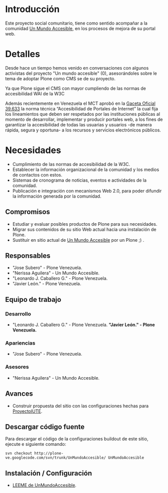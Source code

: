 # Introducción #

Este proyecto social comunitario, tiene como sentido acompañar a la comunidad  [Un Mundo Accesible](http://www.mundoaccesible.org.ve/), en los procesos de mejora de su portal web.

# Detalles #

Desde hace un tiempo hemos venido en conversaciones con algunos activistas del proyecto "Un mundo accesible" (0), asesorándoles sobre le tema de adoptar Plone como CMS se de su proyecto.

Ya que Plone sigue el CMS con mayor cumpliendo de las normas de accesibilidad WAI de la W3C

Además recientemente en Venezuela el MCT aprobó en la [Gaceta Oficial 39.633](http://www.cnti.gob.ve/images/stories/documentos_pdf/gaceta_oficial_%2039.633.pdf) la norma técnica “Accesibilidad de Portales de Internet” la cual  fija los lineamientos que deben ser respetados por las instituciones públicas al momento de desarrollar, implementar y producir portales web, a los fines de garantizar la accesibilidad de todas las usuarias y usuarios -de manera rápida, segura y oportuna- a los recursos y servicios electrónicos públicos.

# Necesidades #

  * Cumplimiento de las normas de accesibilidad de la W3C.
  * Establecer la información organizacional de la comunidad y los medios de contactos con estos.
  * Sistemas de cronograma de noticias, eventos e actividades de la comunidad.
  * Publicación e integración con mecanismos Web 2.0, para poder difundir la información generada por la comunidad.

## Compromisos ##

  * Estudiar y evaluar posibles productos de Plone para sus necesidades.
  * Migrar sus contenidos de su sitio Web actual hacia una instalación de Plone.
  * Sustituir en sitio actual de [Un Mundo Accesible](http://www.mundoaccesible.org.ve/) por un Plone ;) .

## Responsables ##

  * "Jose Subero" <arawako at gmail dot com> - Plone Venezuela.
  * "Nerissa Aguilera" <naguilera1008 at gmail dot com> - Un Mundo Accesible.
  * "Leonardo J. Caballero G." <leonardocaballero at gmail dot com> - Plone Venezuela.
  * "Javier León." <jel1284 at gmail dot com> - Plone Venezuela.

## Equipo de trabajo ##
### Desarrollo ###
  * "Leonardo J. Caballero G." <leonardocaballero at gmail dot com> - Plone Venezuela.
**"Javier León." <jel1284 at gmail dot com> - Plone Venezuela.**

### Apariencias ###
  * "Jose Subero" <arawako at gmail dot com> - Plone Venezuela.
### Asesores ###
  * "Nerissa Aguilera" <naguilera1008 at gmail dot com> - Un Mundo Accesible.

## Avances ##

  * Construir propuesta del sitio con las configuraciones hechas para [ProyectoIUTE](http://code.google.com/p/plone-ve/wiki/ProyectoIUTE).


## Descargar código fuente ##
Para descargar el código de la configuraciones buildout de este sitio, ejecute e siguiente comando:

```
svn checkout http://plone-ve.googlecode.com/svn/trunk/UnMundoAccesible/ UnMundoAccesible
```

## Instalación / Configuración ##
  * [LEEME de UnMundoAccesible](http://code.google.com/p/plone-ve/source/browse/trunk/UnMundoAccesible/LEEME.txt).